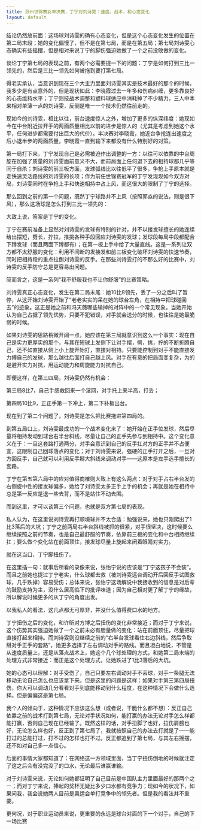 ```yaml
---
title: 苏州世锦赛女单决赛，丁宁对刘诗雯：速度，战术，和心态变化
layout: default
---
```


结论仍然放前面：这场球刘诗雯的确有心态变化，但是这个心态变化发生的位置在第二局末段；她的变化偏慢了，但不是在第七局，而是在第五局；第七局刘诗雯心态确实有些摇摆，但是相对来说丁宁的脚伤强迫她做了一个之前没敢做的变化。

谈论丁宁第七局的表现之前，有两个必需要提一下的问题：丁宁是如何打到三比一领先的，然后是三比一领先如何被拖到要打第七局。


得老实承认，当意识到现在三个大主力里面刘诗雯其实是技术最好的那个的时候，我多少是有点意外的，但是现状如此：李晓霞过去一年多和伤病纠缠，更多靠良好的心态维持水平；丁宁则技战术调整和塑料球适应中消耗掉了不少精力，三人中本来相对单薄一点的刘诗雯，反倒是唯一一个技术仍然往前走的。

现如今的刘诗雯，相比以往，前台速度惊人之外，增加了更多的纵深纬度：她现如今在中台附近拉开手的两面质量相比以前的进步是惊人的（尤其是考虑到她这个水平，任何进步都需要付出巨大的代价）。半决赛对李晓霞，她近台争抢连出速度之后小退半步的两面质量，李晓霞一直到输下来都没有什么特别好的对策。

第一局打下来，丁宁发现自己是必需被迫作出调整的一方：以往可以依靠的中台周旋在加强了质量的刘诗雯面前意义不大，而前局面上任何退下去的相持球都几乎等同于自杀；刘诗雯的前三板方面，发球弧线比以往低平了很多，争抢上手原本就是走快速灵活路线的刘诗雯的长项；作为前任世锦赛冠军的丁宁发现现如今双方对局，刘诗雯同时在争抢上手和快速相持中占上风，而这很大的限制了丁宁的选择。

那么回到之前的第一个问题，既然丁宁球路并不上风（按照郭焱的说法，则是很下风），那么这场球是怎么打到三比一领先的：

大致上说，答案是丁宁的变化。

丁宁在赛前准备上显然对刘诗雯的发球有特别的针对，并不以接发球擅长的她连续给出摆短，劈长，拧拉，推挑各种手段回应刘诗雯的发球；发球段每局中段都配合下蹲发球（而且两面下蹲都有）；在第一板上手中给了大量直线。这是一系列让双方都不太舒服的变化：利用不间断的发接发和前三板变化破坏刘诗雯的快速节奏，同时把相持段的重点拉倒刘诗雯的反手。在那些刘诗雯打的不那么好的比赛中，刘诗雯的反手防守总是更容易出问题。

简而言之，这是一系列“我不舒服我也不让你舒服”的比赛策略。

刘诗雯真正心态变化，发生在第二局末尾：她10比8领先，丢了一分之后叫了暂停，从这开始刘诗雯开始了“老老实实的呆在她的球台左角，在相持中把球碰回去”的迹象。这正是她之前和冯天薇哪些输掉的对阵中的一个常见现象。当她开始认为自己占据了领先优势，只要不犯错误，对手就会送分的时候，也往往是她最脆弱的时候。

如果刘诗雯的思路稍微开阔一点，她应该在第三局就意识到这么一个事实：现在自己是实力更厚实的那个，与其在短球上发侧下让对手摆，劈，挑，拧的不断折腾自己，还不如直接从侧上小上旋开始打，直接对相持。只要能控制到对手不能直接发力搏自己的发球，那么越往后面打自己越上风。对手在有意的把局面变复杂，为的是避开实力对抗，用运动能力和周旋能力对抗自己。

即便这样，在第三四局，刘诗雯仍然有机会：

第三局8比7，自己手感救回来一个滚网，对手托上来半高，打丢；

第四局10比9，正正手第一下冲上，第二下补板出台。


现在到了第二个问题了，刘诗雯是怎么把比赛拖进第四局的。

到第五局口上，刘诗雯最成功的一个战术变化来了：她开始在正手位发球，然后尽量将相持发动到球台右半台斜线，尽量让自己的正手先参与到相持中。这个变化意义在于：一旦这套路打通两分，对手会意识到自己的反手扛对方的正手并不占便宜，这限制自己回球落点的变化；对于刘诗雯来说，强硬的正手打开之后，一旦对方回反手，自己就可以利用反手掰大斜线来调动对手——这原本是左手选手擅长的套路。

丁宁在第五第六局中的应对值得商榷则大致上有这么两点：对于对手占右半台发的右侧旋中性的接发球偏多，她给了刘诗雯太多正手上手的机会；再就是她在相持中总是第一反应是退一些去背，而不是站住不动去围。


而到这里，才可以谈第三个问题，也就是双方第七局的表现。

私人认为，在这里说刘诗雯再打顺境球并不太合适：勉强说来，她也只刚爬出了1比3落后的大坑；丁宁之前两局右半台斜线被抓的很紧，对手很坚决，这时候要么继续按照之前的节奏，也是自己最舒服的节奏，依靠前三板的变化和中台相持继续扛；要么做个变化站在前面顶住，接发球尽量上旋起来闭着眼睛对实力。

就在这当口，丁宁脚扭伤了。

在这里插一句：就事后所看的录像来说，张怡宁说的应该是“丁宁这孩子不会装”。而且之前她也提过丁宁老实，什么球都去救（被刘诗雯远台调动开后回反手试图救球，几乎跌掉）容易受伤；总体来说，张怡宁这场解说中我接收到的信息是对后辈的鼓励支持为主，没什么居高临下的批评味道；因为自己相对更了解丁宁的缘故，所以解说时候更多的从丁宁的角度出发。

以我私人的看法，这几点都无可厚非，并没什么值得费口水的地方。


丁宁扭伤之后的变化，和许昕对方博之后扭伤的变化非常接近；而对于丁宁来说，这个伤势其实强迫她做了一个之前未必有胆量做的变化：站在前面顶住，尽量把球直接打起来相持。而刘诗雯则没继续之前的“右半台发球看住右边斜线，然后争取掰对手正手的套路”，她更多选择了左右调动对手的路线。而且坦白地说，不管是从速度质量上，还是从落点战术上，她这个几个球处理的方式，和她第二局末端的处理方式非常接近：而正是这个处理方式，让她跌进了1比3落后的大坑。

她的心态可以理解：对手受伤了，自己只要左右调动对手不丢球，对手一条腿无法移动无论自己怎么也应该拿下来。但是这里的问题是这样：如果对手第三第四局扭伤，你大可以调动几分看看对手到底能移动到什么程度，在这种情况下会做什么选择。但是偏偏这是第七局。

我个人的倾向于，这种情况下应该这么想（或者说，干脆什么都不想）：反正自己依靠之前的战术打到第七局，无论对手状况如何，能打赢的办法无论对手怎么样都能打赢，否则自己现在已经输了。既然这样的话，对手扭脚了也好，拉伤肩膀也好，无论怎么样也好，反正到了第七局了，我就按照自己的办法去打就是了——能打过的总能打过，打不过的怎样也打不过。反正都追到了第七局，与其左右摇摆，还不如对自己多一点信心。


后面的事情大家都知道了：在网络这一方领域里面，当丁宁扭伤倒地的时候就注定了这之后会有没完没了的口水，无论最后谁赢谁输。

对于刘诗雯来说，无论如何她都证明了自己目前是中国队主力里面最好的那两个之一；而对丁宁来说，捧起的奖杯无疑比多少口水都有竞争力；现如今的状况下，如果问我，我会说她两人目前是奥运会单打竞争中的领先者。但是我的看法并不重要。

更何况，对于职业运动员来说，更重要的永远是球台对面的下一个对手，自己的下一场比赛
